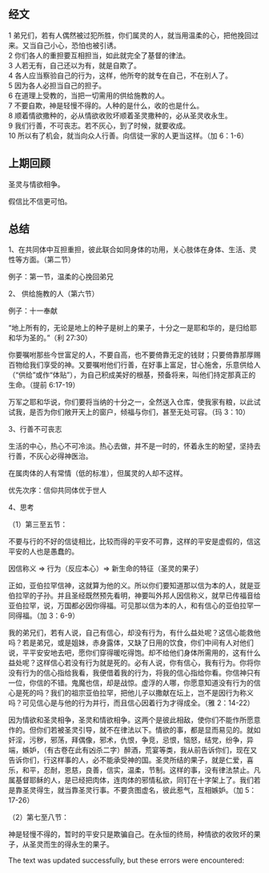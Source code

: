 ## 经文

1 弟兄们，若有人偶然被过犯所胜，你们属灵的人，就当用温柔的心，把他挽回过来。又当自己小心，恐怕也被引诱。  
2 你们各人的重担要互相担当，如此就完全了基督的律法。  
3 人若无有，自己还以为有，就是自欺了。  
4 各人应当察验自己的行为，这样，他所夸的就专在自己，不在别人了。  
5 因为各人必担当自己的担子。  
6 在道理上受教的，当把一切需用的供给施教的人。  
7 不要自欺，神是轻慢不得的。人种的是什么，收的也是什么。  
8 顺着情欲撒种的，必从情欲收败坏顺着圣灵撒种的，必从圣灵收永生。  
9 我们行善，不可丧志。若不灰心，到了时候，就要收成。  
10 所以有了机会，就当向众人行善。向信徒一家的人更当这样。（加 6：1-6）

## 上期回顾

圣灵与情欲相争。

假信比不信更可怕。

## 总结

1、在共同体中互担重担，彼此联合如同身体的功用，关心肢体在身体、生活、灵性等方面。（第二节）

例子：第一节，温柔的心挽回弟兄

2、 供给施教的人（第六节）

例子：十一奉献

“地上所有的，无论是地上的种子是树上的果子，十分之一是耶和华的，是归给耶和华为圣的。”（利 27:30）

你要嘱咐那些今世富足的人，不要自高，也不要倚靠无定的钱财；只要倚靠那厚赐百物给我们享受的神。又要嘱咐他们行善，在好事上富足，甘心施舍，乐意供给人（“供给”或作“体贴”），为自己积成美好的根基，预备将来，叫他们持定那真正的生命。（提前 6:17-19）

万军之耶和华说，你们要将当纳的十分之一，全然送入仓库，使我家有粮，以此试试我，是否为你们敞开天上的窗户，倾福与你们，甚至无处可容。（玛 3：10）

3、行善不可丧志

生活的中心，热心不可冷淡。热心去做，并不是一时的，怀着永生的盼望，坚持去行善，不灰心必得神医治。

在属肉体的人有常情（低的标准），但属灵的人却不这样。

优先次序：信仰共同体优于世人

4、思考

（1）第三至五节：

不要与行的不好的信徒相比，比较而得的平安不可靠，这样的平安是虚假的，信这平安的人也是愚蠢的。

因信称义 => 行为（反应本心）=> 新生命的特征（圣灵的果子）

正如，亚伯拉罕信神，这就算为他的义。所以你们要知道那以信为本的人，就是亚伯拉罕的子孙。并且圣经既然预先看明，神要叫外邦人因信称义，就早已传福音给亚伯拉罕，说，万国都必因你得福。可见那以信为本的人，和有信心的亚伯拉罕一同得福。（加 3：6-9）

我的弟兄们，若有人说，自己有信心，却没有行为，有什么益处呢？这信心能救他吗？若是弟兄，或是姐妹，赤身露体，又缺了日用的饮食，你们中间有人对他们说，平平安安地去吧，愿你们穿得暖吃得饱。却不给他们身体所需用的，这有什么益处呢？这样信心若没有行为就是死的。必有人说，你有信心，我有行为。你将你没有行为的信心指给我看，我便借着我的行为，将我的信心指给你看。你信神只有一位，你信的不错。鬼魔也信，却是战惊。虚浮的人哪，你愿意知道没有行为的信心是死的吗？我们的祖宗亚伯拉罕，把他儿子以撒献在坛上，岂不是因行为称义吗？可见信心是与他的行为并行，而且信心因着行为才得成全。（雅 2：14-22）

因为情欲和圣灵相争，圣灵和情欲相争。这两个是彼此相敌，使你们不能作所愿意作的。但你们若被圣灵引导，就不在律法以下。情欲的事，都是显而易见的。就如奸淫，污秽，邪荡，拜偶像，邪术，仇恨，争竞，忌恨，恼怒，结党，纷争，异端，嫉妒，（有古卷在此有凶杀二字）醉酒，荒宴等类，我从前告诉你们，现在又告诉你们，行这样事的人，必不能承受神的国。圣灵所结的果子，就是仁爱，喜乐，和平，忍耐，恩慈，良善，信实，温柔，节制。这样的事，没有律法禁止。凡属基督耶稣的人，是已经把肉体，连肉体的邪情私欲，同钉在十字架上了。我们若是靠圣灵得生，就当靠圣灵行事。不要贪图虚名，彼此惹气，互相嫉妒。（加 5：17-26）

（2）第七至八节：

神是轻慢不得的，暂时的平安只是欺骗自己。在永恒的终局，种情欲的收败坏的果子，从圣灵而生的得永生的果子。

The text was updated successfully, but these errors were encountered: